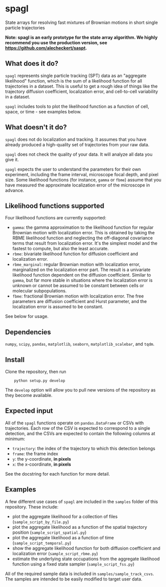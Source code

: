 # spagl
State arrays for resolving fast mixtures of Brownian motions in short single particle trajectories

**Note: spagl is an early prototype for the state array algorithm. We highly recommend you use the production version, see https://github.com/alecheckert/saspt.**

## What does it do?

`spagl` represents single particle tracking (SPT) data as
an "aggregate likelihood" function, which is the sum of a
likelihood function for all trajectories in a dataset. This
is useful to get a rough idea of things like the trajectory
diffusion coefficient, localization error, and cell-to-cell
variability in a dataset.

`spagl` includes tools to plot the likelihood function as a 
function of cell, space, or time - see examples below.

## What doesn't it do?

`spagl` does not do localization and tracking. It assumes that 
you have already produced a high-quality set of trajectories
from your raw data. 

`spagl` does not check the quality of your data. It will analyze
all data you give it.

`spagl` expects the user to understand the parameters for their own
experiment, including the frame interval, microscope focal depth, 
and pixel size. Some likelihood functions (for instance, `gamma` or
`fbme`) assume that you have measured the approximate localization error
of the microscope in advance.

## Likelihood functions supported

Four likelihood functions are currently supported:

 - `gamma`: the gamma approximation to the likelihood function for 
    regular Brownian motion with localization error. This is obtained by
    taking the RBME likelihood function and neglecting the off-diagonal
    covariance terms that result from localization error. It's the
    simplest model and the fastest to compute, but also the least accurate.
 - `rbme`: bivariate likelihood function for diffusion coefficient
    and localization error.
 - `rbme_marginal`: regular Brownian motion with localization error,
    marginalized on the localization error part. The result is a univariate
    likelihood function dependent on the diffusion coefficient. Similar
    to `gamma`, but far more stable in situations where the localization
    error is unknown or cannot be assumed to be constant between cells
    or molecular subpopulations.
 - `fbme`: fractional Brownian motion with localization error. The free
    parameters are diffusion coefficient and Hurst parameter, and the 
    localization error is assumed to be constant.

See below for usage.

## Dependencies

`numpy`, `scipy`, `pandas`, `matplotlib`, `seaborn`, `matplotlib_scalebar`, and `tqdm`. 

## Install

Clone the repository, then run
```
    python setup.py develop
```

The `develop` option will allow you to pull new versions of the repository as they 
become available.

## Expected input

All of the `spagl` functions operate on `pandas.DataFrame` or CSVs with trajectories.
Each row of the CSV is expected to correspond to a single detection, and the CSVs
are expected to contain the following columns at minimum:

 - `trajectory`: the index of the trajectory to which this detection belongs
 - `frame`: the frame index
 - `y`: the y-coordinate, **in pixels**
 - `x`: the x-coordinate, **in pixels**

See the docstring for each function for more detail.

## Examples

A few different use cases of `spagl` are included in the `samples` folder of this
repository. These include:

 - plot the aggregate likelihood for a collection of files
    (`sample_script_by_file.py`)
 - plot the aggregate likelihood as a function of the spatial trajectory position
    (`sample_script_spatial.py`)
 - plot the aggregate likelihood as a function of time (`sample_script_temporal.py`)
 - show the aggregate likelihood function for both diffusion coefficient and 
    localization error (`sample_script_rbme.py`)
 - estimate the underlying state occupations from the aggregate likelihood function
    using a fixed state sampler (`sample_script_fss.py`)

All of the required sample data is included in `samples/sample_track_csvs`. The
samples are intended to be easily modified to target user data. 

